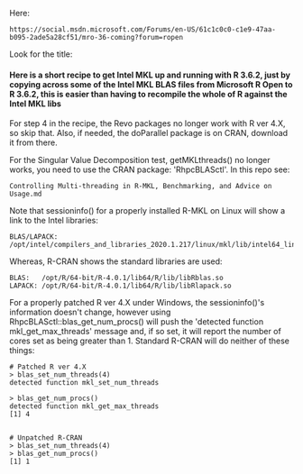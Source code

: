 

Here:

    https://social.msdn.microsoft.com/Forums/en-US/61c1c0c0-c1e9-47aa-b095-2ade5a28cf51/mro-36-coming?forum=ropen

Look for the title:

<H4> Here is a short recipe to get Intel MKL up and running with R 3.6.2, just by copying across some of the Intel MKL BLAS files from Microsoft R Open to R 3.6.2, this is easier than having to recompile the whole of R against the Intel MKL libs</H4>

For step 4 in the recipe, the Revo packages no longer work with R ver 4.X, so skip that.  Also, if needed, the doParallel package is on CRAN, download it from there.

For the Singular Value Decomposition test, getMKLthreads() no longer works, you need to use the CRAN package: 'RhpcBLASctl'. In this repo see: 

    Controlling Multi-threading in R-MKL, Benchmarking, and Advice on Usage.md

Note that sessioninfo() for a properly installed R-MKL on Linux will show a link to the Intel libraries:

    BLAS/LAPACK: /opt/intel/compilers_and_libraries_2020.1.217/linux/mkl/lib/intel64_lin/libmkl_gf_lp64.so

Whereas, R-CRAN shows the standard libraries are used:

    BLAS:   /opt/R/64-bit/R-4.0.1/lib64/R/lib/libRblas.so
    LAPACK: /opt/R/64-bit/R-4.0.1/lib64/R/lib/libRlapack.so
    
For a properly patched R ver 4.X under Windows, the sessioninfo()'s information doesn't change, however using RhpcBLASctl::blas_get_num_procs() will push the 'detected function mkl_get_max_threads' message and, if so set, it will report the number of cores set as being greater than 1.  Standard R-CRAN will do neither of these things:
    
    # Patched R ver 4.X
    > blas_set_num_threads(4)
    detected function mkl_set_num_threads
    
    > blas_get_num_procs()
    detected function mkl_get_max_threads
    [1] 4
    
    
    # Unpatched R-CRAN
    > blas_set_num_threads(4)
    > blas_get_num_procs()
    [1] 1


